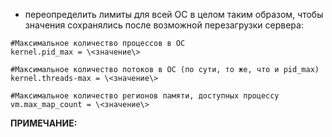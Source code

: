 -   переопределить лимиты для всей ОС в целом таким образом, чтобы
    значения сохранялись после возможной перезагрузки сервера:

```
#Максимальное количество процессов в ОС
kernel.pid_max = \<значение\>

#Максимальное количество потоков в ОС (по сути, то же, что и pid_max)
kernel.threads-max = \<значение\>

#Максимальное количество регионов памяти, доступных процессу
vm.max_map_count = \<значение\>
``````

**ПРИМЕЧАНИЕ:**
